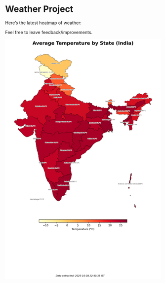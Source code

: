 # Weather Project

Here’s the latest heatmap of weather:

Feel free to leave feedback/improvements.

![India Heatmap](docs/assets/india_heatmap.png?v=00F90D)
